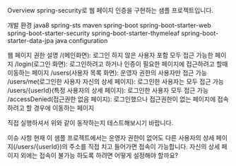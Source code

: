 Overview
spring-security로 웹 페이지 인증을 구현하는 샘플 프로젝트입니다.

개발 환경
java8
spring-sts
maven
spring-boot
    spring-boot-starter-web
    spring-boot-starter-security
    spring-boot-starter-thymeleaf
    spring-boot-starter-data-jpa
java configuration



웹 페이지 권한 설명
/(메인화면): 로그인 하지 않은 사용자 포함 모두 접근 가능한 페이지
/login(로그인 화면): 로그인하려고 하거나 인증이 필요한 페이지에 접근하려고 할때 이동하는 페이지
/users(사용자 목록 화면): 운영자 권한의 사용자만 접근 가능
/users/me(로그인한 사용자 자신의 상세 페이지): 로그인한 사용자는 모두 접근 가능
/users/{userId}(특정 사용자의 상세 페이지): 로그인한 사용자 모두 접근 가능
/accessDenied(접근권한 없음 페이지): 로그인했으나 접근권한이 없는 페이지에 접속하려고 할 경우에 이동하는 페이지

직접 실행하셔서 위와 같이 동작하는지 테스트해보시기 바랍니다.


이슈 사항
현재 이 샘플 프로젝트에서는
운영자 권한이 없어도 다른 사용자의 상세 페이지(/users/{userId})의 주소를 직접 치고 들어가면 접속이 가능합니다.
자신의 상세 페이지 외에는 접속이 불가능 하도록 하려면 어떻게 설정해야 할까요? 
